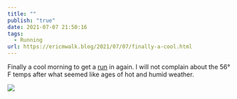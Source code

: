 ```yaml
---
title: ""
publish: "true"
date: 2021-07-07 21:50:16
tags:
  - Running
url: https://ericmwalk.blog/2021/07/07/finally-a-cool.html
---
```

Finally a cool morning to get a [run](https://www.strava.com/activities/5589097403) in again. I will not complain about the 56° F temps after what seemed like ages of hot and humid weather.

![](https://ericmwalk.blog/uploads/2021/383274becb.jpg)